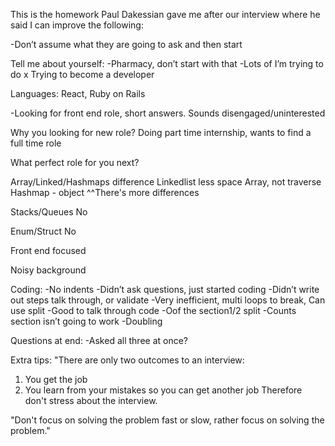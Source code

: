 This is the homework Paul Dakessian gave me after our interview where he said I can improve the following:


-Don’t assume what they are going to ask and then start

Tell me about yourself:
-Pharmacy, don’t start with that
-Lots of I’m trying to do x
Trying to become a developer

Languages:
React, Ruby on Rails

-Looking for front end role, short answers. Sounds disengaged/uninterested

Why you looking for new role?
Doing part time internship, wants to find a full time role

What perfect role for you next?

Array/Linked/Hashmaps difference
Linkedlist less space
Array, not traverse
Hashmap - object
^^There's more differences

Stacks/Queues
No

Enum/Struct
No

Front end focused

Noisy background

Coding:
-No indents
-Didn’t ask questions, just started coding
-Didn’t write out steps talk through, or validate
-Very inefficient, multi loops to break, Can use split
-Good to talk through code
-Oof the section1/2 split
-Counts section isn’t going to work
-Doubling

Questions at end:
-Asked all three at once?

Extra tips:
"There are only two outcomes to an interview:
1. You get the job
2. You learn from your mistakes so you can get another job
Therefore don't stress about the interview.

"Don't focus on solving the problem fast or slow, rather focus
on solving the problem."


